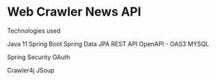 # Web Crawler News API

Technologies used

Java 11
Spring Boot
Spring Data JPA
REST API
OpenAPI - OAS3
MYSQL

Spring Security
OAuth

Crawler4j
JSoup
